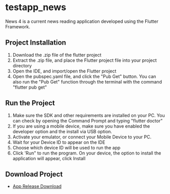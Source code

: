 # testapp_news

News 4 is a current news reading application developed using the Flutter Framework.

## Project Installation

1. Download the .zip file of the flutter project
2. Extract the .zip file, and place the Flutter project file into your project directory
3. Open the IDE, and import/open the Flutter project
4. Open the pubspec.yaml file, and click the "Pub Get" button. You can also run the "Pub Get" function through the terminal with the command "flutter pub get"

## Run the Project

1. Make sure the SDK and other requirements are installed on your PC. You can check by opening the Command Prompt and typing "flutter doctor"
2. If you are using a mobile device, make sure you have enabled the developer option and the install via USB option.
3. Activate your emulator, or connect your Mobile Device to your PC.
4. Wait for your Device ID to appear on the IDE
5. Choose which device ID will be used to run the app
6. Click 'Run" to run the program. On your device, the option to install the application will appear, click Install

## Download Project

- [App Release Download](https://drive.google.com/file/d/1BZk7HkamWgstF3itn0s7gSoduByOC3dZ/view?usp=sharing)
